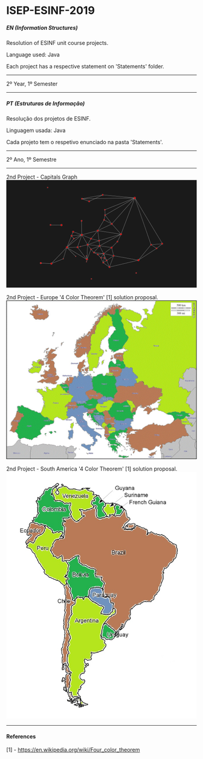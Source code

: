 # ISEP-ESINF-2019

##### EN (Information Structures)

Resolution of ESINF unit course projects.

Language used: Java

Each project has a respective statement on 'Statements' folder.

--------------------------------

2º Year, 1º Semester

--------------------------------
##### PT (Estruturas de Informação)
Resolução dos projetos de ESINF.

Linguagem usada: Java

Cada projeto tem o respetivo enunciado na pasta 'Statements'.

--------------------------------

2º Ano, 1º Semestre

--------------------------------

2nd Project - Capitals Graph
![CapitalsGraph.png](Images/CapitalsGraph.png)


2nd Project - Europe '4 Color Theorem' [1] solution proposal.
![Europe.jpg](Images/Europe.jpg)



2nd Project - South America '4 Color Theorem' [1] solution proposal.
![SouthAmerica.jpg](Images/SouthAmerica.jpg)

----------------

#### References
[1] - https://en.wikipedia.org/wiki/Four_color_theorem